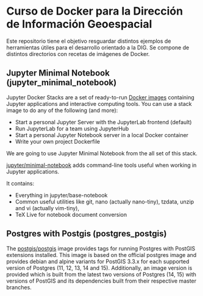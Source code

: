 # Curso de Docker para la Dirección de Información Geoespacial
Este repositorio tiene el objetivo resguardar distintos ejemplos de herramientas útiles para el desarrollo orientado a la DIG.
Se compone de distintos directorios con recetas de imágenes de Docker.

## Jupyter Minimal Notebook (jupyter_minimal_notebook)
Jupyter Docker Stacks are a set of ready-to-run [Docker images](https://hub.docker.com/u/jupyter) containing Jupyter applications and interactive computing tools.
You can use a stack image to do any of the following (and more):

- Start a personal Jupyter Server with the JupyterLab frontend (default)
- Run JupyterLab for a team using JupyterHub
- Start a personal Jupyter Notebook server in a local Docker container
- Write your own project Dockerfile

We are going to use Jupyter Minimal Notebook from the all set of this stack.

[jupyter/minimal-notebook](https://hub.docker.com/r/jupyter/minimal-notebook) adds command-line tools useful when working in Jupyter applications.

It contains:

- Everything in jupyter/base-notebook
- Common useful utilities like git, nano (actually nano-tiny), tzdata, unzip and vi (actually vim-tiny),
- TeX Live for notebook document conversion

## Postgres with Postgis (postgres_postgis)

The [postgis/postgis](https://hub.docker.com/r/postgis/postgis) image provides tags for running Postgres with PostGIS extensions installed. This image is based on the official postgres image and provides debian and alpine variants for PostGIS 3.3.x for each supported version of Postgres (11, 12, 13, 14 and 15). Additionally, an image version is provided which is built from the latest two versions of Postgres (14, 15) with versions of PostGIS and its dependencies built from their respective master branches.
